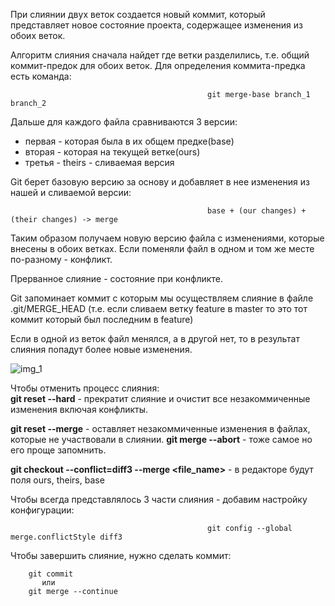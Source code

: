 При слиянии двух веток создается новый коммит, который представляет новое состояние проекта, содержащее изменения из обоих веток.  

Алгоритм слияния сначала найдет где ветки разделились, т.е. общий коммит-предок для обоих веток. Для определения коммита-предка есть команда:  

                                                git merge-base branch_1 branch_2  

Дальше для каждого файла сравниваются 3 версии:  
 - первая - которая была в их общем предке(base)
 - вторая - которая на текущей ветке(ours)
 - третья - theirs - сливаемая версия  

Git берет базовую версию за основу и добавляет в нее изменения из нашей и сливаемой версии:  

                                                base + (our changes) + (their changes) -> merge  

Таким образом получаем новую версию файла с изменениями, которые внесены в обоих ветках. Если поменяли файл в одном и том же месте по-разному - конфликт.  

Прерванное слияние - состояние при конфликте. 

Git запоминает коммит с которым мы осуществляем слияние в файле .git/MERGE_HEAD (т.е. если сливаем ветку feature в master то это тот коммит который был последним в feature)  

Если в одной из веток файл менялся, а в другой нет, то в результат слияния попадут более новые изменения.  

![img_1](https://user-images.githubusercontent.com/35499834/46913104-5184ea80-cf87-11e8-8867-20da76c04013.png)

Чтобы отменить процесс слияния:  
**git reset --hard** - прекратит слияние и очистит все незакоммиченные изменения включая конфликты.  

**git reset --merge** - оставляет незакоммиченные изменения в файлах, которые не участвовали в слиянии. **git merge --abort** - тоже самое но его проще запомнить.  

**git checkout --conflict=diff3 --merge <file_name>** - в редакторе будут поля ours, theirs, base  

Чтобы всегда представлялось 3 части слияния - добавим настройку конфигурации:  

                                                git config --global merge.conflictStyle diff3  

Чтобы завершить слияние, нужно сделать коммит:  

        git commit
           или
        git merge --continue  

